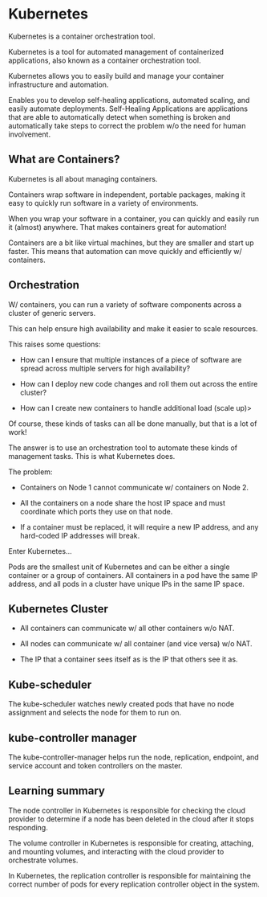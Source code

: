 # Kubernetes

Kubernetes is a container orchestration tool.

Kubernetes is a tool for automated management of containerized applications, also known as a container orchestration tool.

Kubernetes allows you to easily build and manage your container infrastructure and automation.

Enables you to develop self-healing applications, automated scaling, and easily automate deployments. Self-Healing Applications are applications that are able to automatically detect when something is broken and automatically take steps to correct the problem w/o the need for human involvement.

## What are Containers?

Kubernetes is all about managing containers.

Containers wrap software in independent, portable packages, making it easy to quickly run software in a variety of environments.

When you wrap your software in a container, you can quickly and easily run it (almost) anywhere. That makes containers great for automation!

Containers are a bit like virtual machines, but they are smaller and start up faster. This means that automation can move quickly and efficiently w/ containers.

## Orchestration

W/ containers, you can run a variety of software components across a cluster of generic servers.

This can help ensure high availability and make it easier to scale resources.

This raises some questions:

* How can I ensure that multiple instances of a piece of software are spread across multiple servers for high availability?

* How can I deploy new code changes and roll them out across the entire cluster?

* How can I create new containers to handle additional load (scale up)>

Of course, these kinds of tasks can all be done manually, but that is a lot of work!

The answer is to use an orchestration tool to automate these kinds of management tasks. This is what Kubernetes does.

The problem:

* Containers on Node 1 cannot communicate w/ containers on Node 2.

* All the containers on a node share the host IP space and must coordinate which ports they use on that node.

* If a container must be replaced, it will require a new IP address, and any hard-coded IP addresses will break.

Enter Kubernetes...

Pods are the smallest unit of Kubernetes and can be either a single container or a group of containers. All containers in a pod have the same IP address, and all pods in a cluster have unique IPs in the same IP space.

## Kubernetes Cluster

* All containers can communicate w/ all other containers w/o NAT.

* All nodes can communicate w/ all container (and vice versa) w/o NAT.

* The IP that a container sees itself as is the IP that others see it as.

## Kube-scheduler

The kube-scheduler watches newly created pods that have no node assignment and selects the node for them to run on.

## kube-controller manager

The kube-controller-manager helps run the node, replication, endpoint, and service account and token controllers on the master.

## Learning summary

The node controller in Kubernetes is responsible for checking the cloud provider to determine if a node has been deleted in the cloud after it stops responding.

The volume controller in Kubernetes is responsible for creating, attaching, and mounting volumes, and interacting with the cloud provider to orchestrate volumes.

In Kubernetes, the replication controller is responsible for maintaining the correct number of pods for every replication controller object in the system.
